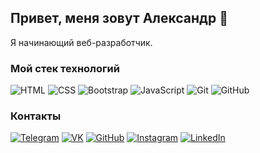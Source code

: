 ## Привет, меня зовут Александр 👋
Я начинающий веб-разработчик.

### Мой стек технологий
![HTML](https://img.shields.io/badge/-HTML-333?style=for-the-badge&logo=html5) ![CSS](https://img.shields.io/badge/-CSS-333?style=for-the-badge&logo=css3&logoColor=blue) ![Bootstrap](https://img.shields.io/badge/-Bootstrap-333?style=for-the-badge&logo=Bootstrap) ![JavaScript](https://img.shields.io/badge/-JavaScript-333?style=for-the-badge&logo=javascript)
![Git](https://img.shields.io/badge/-Git-333?style=for-the-badge&logo=Git) ![GitHub](https://img.shields.io/badge/-GitHub-333?style=for-the-badge&logo=GitHub)

### Контакты
[![Telegram](https://img.shields.io/badge/-Telegram-333?style=for-the-badge&logo=telegram&logoColor=27A0D9)](https://t.me/go_phase) [![VK](https://img.shields.io/badge/-VK-333?style=for-the-badge&logo=Vk&logoColor=27A0D9)](https://vk.com/demyanov_an) [![GitHub](https://img.shields.io/badge/-GitHub-333?style=for-the-badge&logo=GitHub&logoColor=fff)](https://github.com/blue-script) [![Instagram](https://img.shields.io/badge/-Instagram-333?style=for-the-badge&logo=instagram&logoColor=B4068E)](https://www.instagram.com/demianov.an) [![LinkedIn](https://img.shields.io/badge/-LinkedIn-333?style=for-the-badge&logo=linkedin&logoColor=blue)](https://www.linkedin.com/in/alexandrdem/)



<!--
**blue-script/blue-script** is a ✨ _special_ ✨ repository because its `README.md` (this file) appears on your GitHub profile.

Here are some ideas to get you started:

- 🔭 I’m currently working on ...
- 🌱 I’m currently learning ...
- 👯 I’m looking to collaborate on ...
- 🤔 I’m looking for help with ...
- 💬 Ask me about ...
- 📫 How to reach me: ...
- 😄 Pronouns: ...
- ⚡ Fun fact: ...
-->
